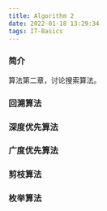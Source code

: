 ```yaml
---
title: Algorithm 2
date: 2022-01-18 13:29:34
tags: IT-Basics
---
```



### 简介
算法第二章，讨论搜索算法。




### 回溯算法



### 深度优先算法



### 广度优先算法


### 剪枝算法


### 枚举算法



